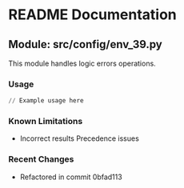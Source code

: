 # README Documentation

## Module: src/config/env_39.py

This module handles logic errors operations.

### Usage

```python
// Example usage here
```

### Known Limitations

- Incorrect results Precedence issues

### Recent Changes

- Refactored in commit 0bfad113
